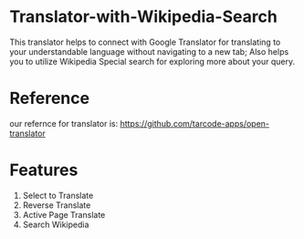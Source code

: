 # Translator-with-Wikipedia-Search
This translator helps to connect with Google Translator for translating to your understandable language without navigating to a new tab; Also helps you to utilize Wikipedia Special search for exploring more about your query.

# Reference 
our refernce for translator is: https://github.com/tarcode-apps/open-translator

# Features
1. Select to Translate
2. Reverse Translate
3. Active Page Translate
4. Search Wikipedia

